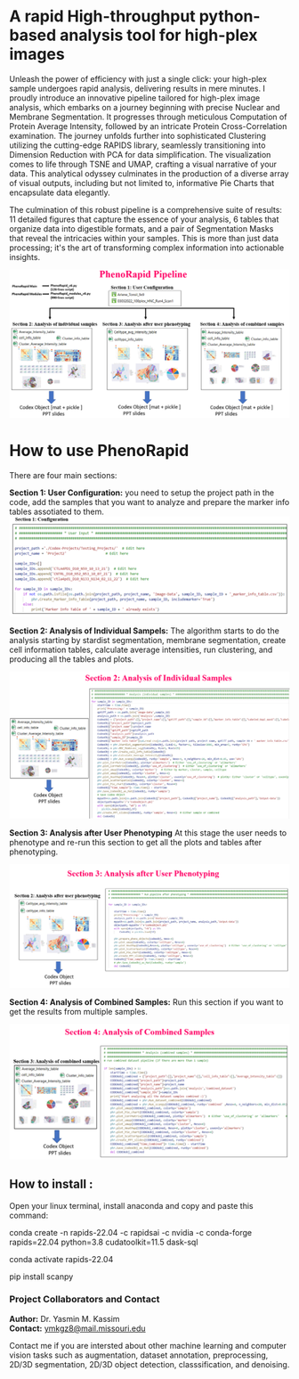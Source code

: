 # A rapid High-throughput python-based analysis tool for high-plex images
 Unleash the power of efficiency with just a single click: your high-plex sample undergoes rapid analysis, delivering results in mere minutes. I proudly introduce an innovative pipeline tailored for high-plex image analysis, which embarks on a journey beginning with precise Nuclear and Membrane Segmentation. It progresses through meticulous Computation of Protein Average Intensity, followed by an intricate Protein Cross-Correlation examination. The journey unfolds further into sophisticated Clustering utilizing the cutting-edge RAPIDS library, seamlessly transitioning into Dimension Reduction with PCA for data simplification. The visualization comes to life through TSNE and UMAP, crafting a visual narrative of your data. This analytical odyssey culminates in the production of a diverse array of visual outputs, including but not limited to, informative Pie Charts that encapsulate data elegantly.

The culmination of this robust pipeline is a comprehensive suite of results: 11 detailed figures that capture the essence of your analysis, 6 tables that organize data into digestible formats, and a pair of Segmentation Masks that reveal the intricacies within your samples. This is more than just data processing; it's the art of transforming complex information into actionable insights.

![Pipeline Diagram](images/PhenoRapid_pipeline.png)


# How to use PhenoRapid

There are four main sections:

**Section 1: User Configuration:** you need to setup the project path in the code, add the samples that you want to analyze and prepare the marker info tables assotiated to them.   
![Section1: User Configuration](images/User_config.png)

**Section 2: Analysis of Individual Sampels:** The algorithm starts to do the analysis starting by stardist segmentation, membrane segmentation, create cell information tables, calculate average intensities, run clustering, and producing all the tables and plots.

![Section2: Analysis of Individual Sampels](images/Analysis_of_Individual_Sampels.png)

**Section 3: Analysis after User Phenotyping** At this stage the user needs to phenotype and re-run this section to get all the plots and tables after phenotyping.

![Section3: Analysis after phenotype](images/Analysis_after_phenotype.png)

**Section 4: Analysis of Combined Samples:** Run this section if you want to get the results from multiple samples. 

![Section4: Analysis_of_combined_samples](images/Analysis_of_combined_samples.png)


## How to install :  

Open your linux terminal, install anaconda and copy and paste this command:

conda create -n rapids-22.04 -c rapidsai -c nvidia -c conda-forge \
    rapids=22.04 python=3.8 cudatoolkit=11.5 dask-sql

conda activate rapids-22.04

pip install scanpy

### Project Collaborators and Contact

**Author:** Dr. Yasmin M. Kassim    
**Contact:** ymkgz8@mail.missouri.edu

Contact me if you are intersted about other machine learning and computer vision tasks such as augmentation, dataset annotation, preprocessing, 2D/3D segmentation, 2D/3D object detection, classsification, and denoising.
